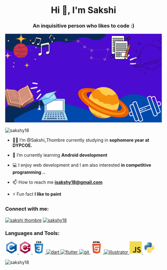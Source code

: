 
<h1 align="center">Hi 👋, I'm Sakshi</h1>
<h3 align="center">An inquisitive person who likes to code :)</h3>
<img src="bgtodo.png">
<p align="left"> <img src="https://komarev.com/ghpvc/?username=sakshy18&label=Profile%20views&color=0e75b6&style=flat" alt="sakshy18" /> </p>

- 👨‍🎓 I’m @Sakshi_Thombre currently studying in **sophomore year at DYPCOE.**

- 🌱 I’m currently learning **Android development**

- 💻 I enjoy web development and I am also interested **in competitive programming ..**

- 📫 How to reach me **isakshy18@gmail.com**

- ⚡ Fun fact **I like to paint**

<h3 align="left">Connect with me:</h3>
<p align="left">
<a href="https://www.linkedin.com/in/sakshi-thombre-821600214" target="blank"><img align="center" src="https://raw.githubusercontent.com/rahuldkjain/github-profile-readme-generator/master/src/images/icons/Social/linked-in-alt.svg" alt="sakshi thombre" height="30" width="40" /></a>
<a href="https://www.codechef.com/users/sakshy18" target="blank"><img align="center" src="https://cdn.jsdelivr.net/npm/simple-icons@3.1.0/icons/codechef.svg" alt="sakshy18" height="30" width="40" /></a>
</p>

<h3 align="left">Languages and Tools:</h3>
<p align="left"> <a href="https://www.cprogramming.com/" target="_blank" rel="noreferrer"> <img src="https://raw.githubusercontent.com/devicons/devicon/master/icons/c/c-original.svg" alt="c" width="40" height="40"/> </a> <a href="https://www.w3schools.com/cpp/" target="_blank" rel="noreferrer"> <img src="https://raw.githubusercontent.com/devicons/devicon/master/icons/cplusplus/cplusplus-original.svg" alt="cplusplus" width="40" height="40"/> </a> <a href="https://www.w3schools.com/css/" target="_blank" rel="noreferrer"> <img src="https://raw.githubusercontent.com/devicons/devicon/master/icons/css3/css3-original-wordmark.svg" alt="css3" width="40" height="40"/> </a> <a href="https://dart.dev" target="_blank" rel="noreferrer"> <img src="https://www.vectorlogo.zone/logos/dartlang/dartlang-icon.svg" alt="dart" width="40" height="40"/> </a> <a href="https://flutter.dev" target="_blank" rel="noreferrer"> <img src="https://www.vectorlogo.zone/logos/flutterio/flutterio-icon.svg" alt="flutter" width="40" height="40"/> </a> <a href="https://git-scm.com/" target="_blank" rel="noreferrer"> <img src="https://www.vectorlogo.zone/logos/git-scm/git-scm-icon.svg" alt="git" width="40" height="40"/> </a> <a href="https://www.w3.org/html/" target="_blank" rel="noreferrer"> <img src="https://raw.githubusercontent.com/devicons/devicon/master/icons/html5/html5-original-wordmark.svg" alt="html5" width="40" height="40"/> </a> <a href="https://www.adobe.com/in/products/illustrator.html" target="_blank" rel="noreferrer"> <img src="https://www.vectorlogo.zone/logos/adobe_illustrator/adobe_illustrator-icon.svg" alt="illustrator" width="40" height="40"/> </a> <a href="https://developer.mozilla.org/en-US/docs/Web/JavaScript" target="_blank" rel="noreferrer"> <img src="https://raw.githubusercontent.com/devicons/devicon/master/icons/javascript/javascript-original.svg" alt="javascript" width="40" height="40"/> </a> <a href="https://www.python.org" target="_blank" rel="noreferrer"> <img src="https://raw.githubusercontent.com/devicons/devicon/master/icons/python/python-original.svg" alt="python" width="40" height="40"/> </a> </p>

<p><img align="center" src="https://github-readme-stats.vercel.app/api/top-langs?username=sakshy18&show_icons=true&locale=en&layout=compact" alt="sakshy18" /></p>
